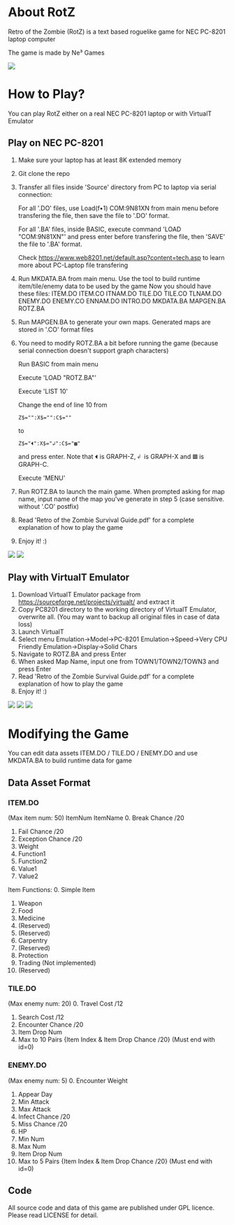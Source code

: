 # About RotZ
Retro of the Zombie (RotZ) is a text based roguelike game for NEC PC-8201 laptop computer

The game is made by Ne³ Games

![](https://github.com/phaseneko/rotz/blob/main/Image/Ne³.png)

# How to Play?
You can play RotZ either on a real NEC PC-8201 laptop or with VirtualT Emulator

## Play on NEC PC-8201
1. Make sure your laptop has at least 8K extended memory
2. Git clone the repo
3. Transfer all files inside 'Source' directory from PC to laptop via serial connection:

	For all '.DO' files, use Load(f•1) COM:9N81XN from main menu before transfering the file, then save the file to '.DO' format.
	
	For all '.BA' files, inside BASIC, execute command 'LOAD "COM:9N81XN"' and press enter before transfering the file, then 'SAVE' the file to '.BA' format.
	
	Check https://www.web8201.net/default.asp?content=tech.asp to learn more about PC-Laptop file transfering
4. Run MKDATA.BA from main menu. Use the tool to build runtime item/tile/enemy data to be used by the game
	Now you should have these files:
	ITEM.DO ITEM.CO ITNAM.DO
	TILE.DO TILE.CO TLNAM.DO
	ENEMY.DO ENEMY.CO ENNAM.DO
	INTRO.DO
	MKDATA.BA MAPGEN.BA	ROTZ.BA
5. Run MAPGEN.BA to generate your own maps. Generated maps are stored in '.CO' format files
6. You need to modify ROTZ.BA a bit before running the game (because serial connection doesn't support graph characters)
	
	Run BASIC from main menu
	
	Execute 'LOAD "ROTZ.BA"'
	
	Execute 'LIST 10'
	
	Change the end of line 10 from 
	
	```Basic
	Z$="":X$="":C$=""
	```
	to 
	```Basic
	Z$="⏴":X$="↲":C$="▩"
	```
	and press enter. Note that ⏴ is GRAPH-Z, ↲ is GRAPH-X and ▩ is GRAPH-C.
	
	Execute 'MENU'
	
7. Run ROTZ.BA to launch the main game. When prompted asking for map name, input name of the map you've generate in step 5 (case sensitive. without '.CO' postfix)
8. Read 'Retro of the Zombie Survival Guide.pdf' for a complete explanation of how to play the game
9. Enjoy it! :)

![](https://github.com/phaseneko/rotz/blob/main/Image/Photo0.jpg)
![](https://github.com/phaseneko/rotz/blob/main/Image/Photo1.jpg)

## Play with VirtualT Emulator
1. Download VirtualT Emulator package from https://sourceforge.net/projects/virtualt/ and extract it
2. Copy PC8201 directory to the working directory of VirtualT Emulator, overwrite all. (You may want to backup all original files in case of data loss)
3. Launch VirtualT
4. Select menu Emulation->Model->PC-8201
					Emulation->Speed->Very CPU Friendly
					Emulation->Display->Solid Chars
5. Navigate to ROTZ.BA and press Enter
6. When asked Map Name, input one from TOWN1/TOWN2/TOWN3 and press Enter
7. Read 'Retro of the Zombie Survival Guide.pdf' for a complete explanation of how to play the game
8. Enjoy it! :)

![](https://github.com/phaseneko/rotz/blob/main/Image/Screenshot0.png)
![](https://github.com/phaseneko/rotz/blob/main/Image/Screenshot1.png)
![](https://github.com/phaseneko/rotz/blob/main/Image/Screenshot2.png)

# Modifying the Game
You can edit data assets ITEM.DO / TILE.DO / ENEMY.DO and use MKDATA.BA to build runtime data for game

## Data Asset Format

### ITEM.DO
(Max item num: 50)
ItemNum
ItemName
0. Break Chance /20
1. Fail Chance /20
2. Exception Chance /20
3. Weight
4. Function1
5. Function2
6. Value1
7. Value2

Item Functions:
0. Simple Item
1. Weapon
2. Food
3. Medicine
4. (Reserved)
5. (Reserved)
6. Carpentry
7. (Reserved)
8. Protection
9. Trading (Not implemented)
10. (Reserved)

### TILE.DO
(Max enemy num: 20)
0. Travel Cost /12
1. Search Cost /12
2. Encounter Chance /20
3. Item Drop Num
4. Max to 10 Pairs {Item Index & Item Drop Chance /20} (Must end with id=0)

### ENEMY.DO
(Max enemy num: 5)
0. Encounter Weight
1. Appear Day
2. Min Attack
3. Max Attack
4. Infect Chance /20
5. Miss Chance /20
6. HP
7. Min Num
8. Max Num
9. Item Drop Num
10. Max to 5 Pairs {Item Index & Item Drop Chance /20} (Must end with id=0)

## Code

All source code and data of this game are published under GPL licence. Please read LICENSE for detail.



